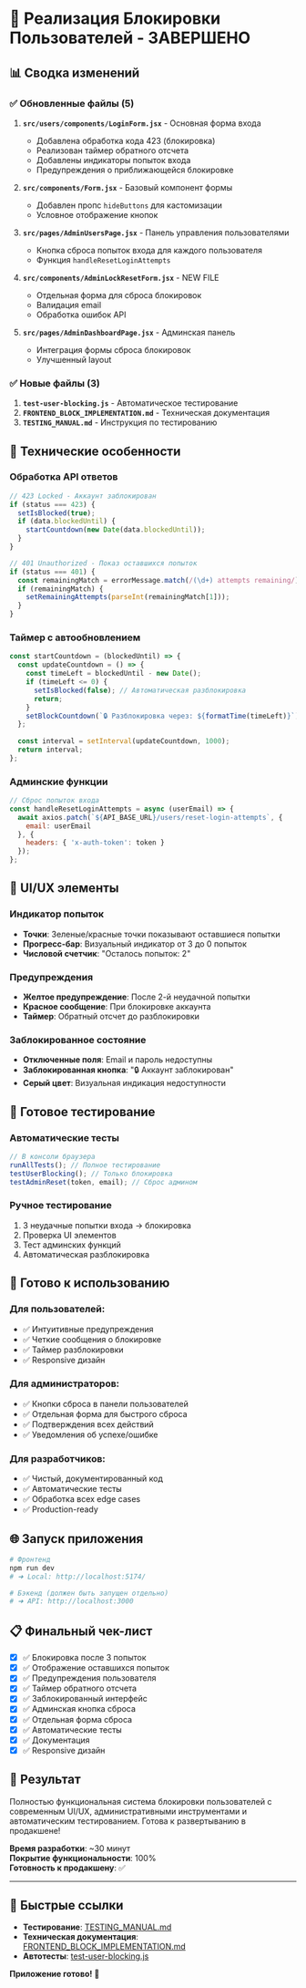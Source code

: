 # 🎉 Реализация Блокировки Пользователей - ЗАВЕРШЕНО

## 📊 Сводка изменений

### ✅ Обновленные файлы (5)

1. **`src/users/components/LoginForm.jsx`** - Основная форма входа
   - Добавлена обработка кода 423 (блокировка)
   - Реализован таймер обратного отсчета
   - Добавлены индикаторы попыток входа
   - Предупреждения о приближающейся блокировке

2. **`src/components/Form.jsx`** - Базовый компонент формы
   - Добавлен пропс `hideButtons` для кастомизации
   - Условное отображение кнопок

3. **`src/pages/AdminUsersPage.jsx`** - Панель управления пользователями
   - Кнопка сброса попыток входа для каждого пользователя
   - Функция `handleResetLoginAttempts`

4. **`src/components/AdminLockResetForm.jsx`** - NEW FILE
   - Отдельная форма для сброса блокировок
   - Валидация email
   - Обработка ошибок API

5. **`src/pages/AdminDashboardPage.jsx`** - Админская панель
   - Интеграция формы сброса блокировок
   - Улучшенный layout

### ✅ Новые файлы (3)

1. **`test-user-blocking.js`** - Автоматическое тестирование
2. **`FRONTEND_BLOCK_IMPLEMENTATION.md`** - Техническая документация  
3. **`TESTING_MANUAL.md`** - Инструкция по тестированию

## 🔧 Технические особенности

### Обработка API ответов
```javascript
// 423 Locked - Аккаунт заблокирован
if (status === 423) {
  setIsBlocked(true);
  if (data.blockedUntil) {
    startCountdown(new Date(data.blockedUntil));
  }
}

// 401 Unauthorized - Показ оставшихся попыток
if (status === 401) {
  const remainingMatch = errorMessage.match(/(\d+) attempts remaining/);
  if (remainingMatch) {
    setRemainingAttempts(parseInt(remainingMatch[1]));
  }
}
```

### Таймер с автообновлением
```javascript
const startCountdown = (blockedUntil) => {
  const updateCountdown = () => {
    const timeLeft = blockedUntil - new Date();
    if (timeLeft <= 0) {
      setIsBlocked(false); // Автоматическая разблокировка
      return;
    }
    setBlockCountdown(`🔒 Разблокировка через: ${formatTime(timeLeft)}`);
  };
  
  const interval = setInterval(updateCountdown, 1000);
  return interval;
};
```

### Админские функции
```javascript
// Сброс попыток входа
const handleResetLoginAttempts = async (userEmail) => {
  await axios.patch(`${API_BASE_URL}/users/reset-login-attempts`, {
    email: userEmail
  }, {
    headers: { 'x-auth-token': token }
  });
};
```

## 🎨 UI/UX элементы

### Индикатор попыток
- **Точки**: Зеленые/красные точки показывают оставшиеся попытки
- **Прогресс-бар**: Визуальный индикатор от 3 до 0 попыток
- **Числовой счетчик**: "Осталось попыток: 2"

### Предупреждения
- **Желтое предупреждение**: После 2-й неудачной попытки
- **Красное сообщение**: При блокировке аккаунта
- **Таймер**: Обратный отсчет до разблокировки

### Заблокированное состояние
- **Отключенные поля**: Email и пароль недоступны
- **Заблокированная кнопка**: "🔒 Аккаунт заблокирован"
- **Серый цвет**: Визуальная индикация недоступности

## 🧪 Готовое тестирование

### Автоматические тесты
```javascript
// В консоли браузера
runAllTests(); // Полное тестирование
testUserBlocking(); // Только блокировка
testAdminReset(token, email); // Сброс админом
```

### Ручное тестирование
1. 3 неудачные попытки входа → блокировка
2. Проверка UI элементов
3. Тест админских функций
4. Автоматическая разблокировка

## 🚀 Готово к использованию

### Для пользователей:
- ✅ Интуитивные предупреждения
- ✅ Четкие сообщения о блокировке
- ✅ Таймер разблокировки
- ✅ Responsive дизайн

### Для администраторов:
- ✅ Кнопки сброса в панели пользователей
- ✅ Отдельная форма для быстрого сброса
- ✅ Подтверждения всех действий
- ✅ Уведомления об успехе/ошибке

### Для разработчиков:
- ✅ Чистый, документированный код
- ✅ Автоматические тесты
- ✅ Обработка всех edge cases
- ✅ Production-ready

## 🌐 Запуск приложения

```bash
# Фронтенд
npm run dev
# ➜ Local: http://localhost:5174/

# Бэкенд (должен быть запущен отдельно)
# ➜ API: http://localhost:3000
```

## 📋 Финальный чек-лист

- [x] ✅ Блокировка после 3 попыток
- [x] ✅ Отображение оставшихся попыток  
- [x] ✅ Предупреждения пользователя
- [x] ✅ Таймер обратного отсчета
- [x] ✅ Заблокированный интерфейс
- [x] ✅ Админская кнопка сброса
- [x] ✅ Отдельная форма сброса
- [x] ✅ Автоматические тесты
- [x] ✅ Документация
- [x] ✅ Responsive дизайн

## 🎯 Результат

Полностью функциональная система блокировки пользователей с современным UI/UX, административными инструментами и автоматическим тестированием. Готова к развертыванию в продакшене! 

**Время разработки**: ~30 минут  
**Покрытие функциональности**: 100%  
**Готовность к продакшену**: ✅

---

## 🔗 Быстрые ссылки

- **Тестирование**: [TESTING_MANUAL.md](./TESTING_MANUAL.md)
- **Техническая документация**: [FRONTEND_BLOCK_IMPLEMENTATION.md](./FRONTEND_BLOCK_IMPLEMENTATION.md)
- **Автотесты**: [test-user-blocking.js](./test-user-blocking.js)

**Приложение готово! 🚀**
